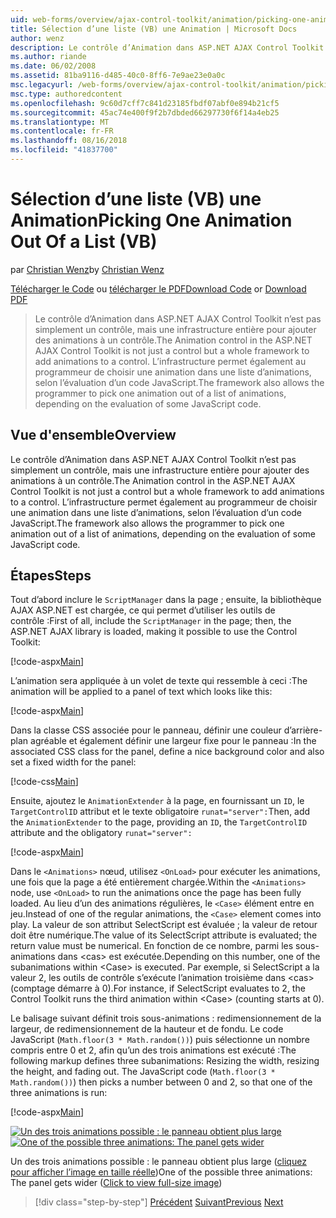 ```yaml
---
uid: web-forms/overview/ajax-control-toolkit/animation/picking-one-animation-out-of-a-list-vb
title: Sélection d’une liste (VB) une Animation | Microsoft Docs
author: wenz
description: Le contrôle d’Animation dans ASP.NET AJAX Control Toolkit n’est pas simplement un contrôle, mais une infrastructure entière pour ajouter des animations à un contrôle. Le framework utoriser également...
ms.author: riande
ms.date: 06/02/2008
ms.assetid: 81ba9116-d485-40c0-8ff6-7e9ae23e0a0c
msc.legacyurl: /web-forms/overview/ajax-control-toolkit/animation/picking-one-animation-out-of-a-list-vb
msc.type: authoredcontent
ms.openlocfilehash: 9c60d7cff7c841d23185fbdf07abf0e894b21cf5
ms.sourcegitcommit: 45ac74e400f9f2b7dbded66297730f6f14a4eb25
ms.translationtype: MT
ms.contentlocale: fr-FR
ms.lasthandoff: 08/16/2018
ms.locfileid: "41837700"
---
```

<a name="picking-one-animation-out-of-a-list-vb"></a><span data-ttu-id="53d21-104">Sélection d’une liste (VB) une Animation</span><span class="sxs-lookup"><span data-stu-id="53d21-104">Picking One Animation Out Of a List (VB)</span></span>
====================
<span data-ttu-id="53d21-105">par [Christian Wenz](https://github.com/wenz)</span><span class="sxs-lookup"><span data-stu-id="53d21-105">by [Christian Wenz](https://github.com/wenz)</span></span>

<span data-ttu-id="53d21-106">[Télécharger le Code](http://download.microsoft.com/download/f/9/a/f9a26acd-8df4-4484-8a18-199e4598f411/Animation5.vb.zip) ou [télécharger le PDF](http://download.microsoft.com/download/6/7/1/6718d452-ff89-4d3f-a90e-c74ec2d636a3/animation5VB.pdf)</span><span class="sxs-lookup"><span data-stu-id="53d21-106">[Download Code](http://download.microsoft.com/download/f/9/a/f9a26acd-8df4-4484-8a18-199e4598f411/Animation5.vb.zip) or [Download PDF](http://download.microsoft.com/download/6/7/1/6718d452-ff89-4d3f-a90e-c74ec2d636a3/animation5VB.pdf)</span></span>

> <span data-ttu-id="53d21-107">Le contrôle d’Animation dans ASP.NET AJAX Control Toolkit n’est pas simplement un contrôle, mais une infrastructure entière pour ajouter des animations à un contrôle.</span><span class="sxs-lookup"><span data-stu-id="53d21-107">The Animation control in the ASP.NET AJAX Control Toolkit is not just a control but a whole framework to add animations to a control.</span></span> <span data-ttu-id="53d21-108">L’infrastructure permet également au programmeur de choisir une animation dans une liste d’animations, selon l’évaluation d’un code JavaScript.</span><span class="sxs-lookup"><span data-stu-id="53d21-108">The framework also allows the programmer to pick one animation out of a list of animations, depending on the evaluation of some JavaScript code.</span></span>


## <a name="overview"></a><span data-ttu-id="53d21-109">Vue d'ensemble</span><span class="sxs-lookup"><span data-stu-id="53d21-109">Overview</span></span>

<span data-ttu-id="53d21-110">Le contrôle d’Animation dans ASP.NET AJAX Control Toolkit n’est pas simplement un contrôle, mais une infrastructure entière pour ajouter des animations à un contrôle.</span><span class="sxs-lookup"><span data-stu-id="53d21-110">The Animation control in the ASP.NET AJAX Control Toolkit is not just a control but a whole framework to add animations to a control.</span></span> <span data-ttu-id="53d21-111">L’infrastructure permet également au programmeur de choisir une animation dans une liste d’animations, selon l’évaluation d’un code JavaScript.</span><span class="sxs-lookup"><span data-stu-id="53d21-111">The framework also allows the programmer to pick one animation out of a list of animations, depending on the evaluation of some JavaScript code.</span></span>

## <a name="steps"></a><span data-ttu-id="53d21-112">Étapes</span><span class="sxs-lookup"><span data-stu-id="53d21-112">Steps</span></span>

<span data-ttu-id="53d21-113">Tout d’abord inclure le `ScriptManager` dans la page ; ensuite, la bibliothèque AJAX ASP.NET est chargée, ce qui permet d’utiliser les outils de contrôle :</span><span class="sxs-lookup"><span data-stu-id="53d21-113">First of all, include the `ScriptManager` in the page; then, the ASP.NET AJAX library is loaded, making it possible to use the Control Toolkit:</span></span>

[!code-aspx[Main](picking-one-animation-out-of-a-list-vb/samples/sample1.aspx)]

<span data-ttu-id="53d21-114">L’animation sera appliquée à un volet de texte qui ressemble à ceci :</span><span class="sxs-lookup"><span data-stu-id="53d21-114">The animation will be applied to a panel of text which looks like this:</span></span>

[!code-aspx[Main](picking-one-animation-out-of-a-list-vb/samples/sample2.aspx)]

<span data-ttu-id="53d21-115">Dans la classe CSS associée pour le panneau, définir une couleur d’arrière-plan agréable et également définir une largeur fixe pour le panneau :</span><span class="sxs-lookup"><span data-stu-id="53d21-115">In the associated CSS class for the panel, define a nice background color and also set a fixed width for the panel:</span></span>

[!code-css[Main](picking-one-animation-out-of-a-list-vb/samples/sample3.css)]

<span data-ttu-id="53d21-116">Ensuite, ajoutez le `AnimationExtender` à la page, en fournissant un `ID`, le `TargetControlID` attribut et le texte obligatoire `runat="server":`</span><span class="sxs-lookup"><span data-stu-id="53d21-116">Then, add the `AnimationExtender` to the page, providing an `ID`, the `TargetControlID` attribute and the obligatory `runat="server":`</span></span>

[!code-aspx[Main](picking-one-animation-out-of-a-list-vb/samples/sample4.aspx)]

<span data-ttu-id="53d21-117">Dans le `<Animations>` nœud, utilisez `<OnLoad>` pour exécuter les animations, une fois que la page a été entièrement chargée.</span><span class="sxs-lookup"><span data-stu-id="53d21-117">Within the `<Animations>` node, use `<OnLoad>` to run the animations once the page has been fully loaded.</span></span> <span data-ttu-id="53d21-118">Au lieu d’un des animations régulières, le `<Case>` élément entre en jeu.</span><span class="sxs-lookup"><span data-stu-id="53d21-118">Instead of one of the regular animations, the `<Case>` element comes into play.</span></span> <span data-ttu-id="53d21-119">La valeur de son attribut SelectScript est évaluée ; la valeur de retour doit être numérique.</span><span class="sxs-lookup"><span data-stu-id="53d21-119">The value of its SelectScript attribute is evaluated; the return value must be numerical.</span></span> <span data-ttu-id="53d21-120">En fonction de ce nombre, parmi les sous-animations dans &lt;cas&gt; est exécutée.</span><span class="sxs-lookup"><span data-stu-id="53d21-120">Depending on this number, one of the subanimations within &lt;Case&gt; is executed.</span></span> <span data-ttu-id="53d21-121">Par exemple, si SelectScript a la valeur 2, les outils de contrôle s’exécute l’animation troisième dans &lt;cas&gt; (comptage démarre à 0).</span><span class="sxs-lookup"><span data-stu-id="53d21-121">For instance, if SelectScript evaluates to 2, the Control Toolkit runs the third animation within &lt;Case&gt; (counting starts at 0).</span></span>

<span data-ttu-id="53d21-122">Le balisage suivant définit trois sous-animations : redimensionnement de la largeur, de redimensionnement de la hauteur et de fondu. Le code JavaScript (`Math.floor(3 * Math.random())`) puis sélectionne un nombre compris entre 0 et 2, afin qu’un des trois animations est exécuté :</span><span class="sxs-lookup"><span data-stu-id="53d21-122">The following markup defines three subanimations: Resizing the width, resizing the height, and fading out. The JavaScript code (`Math.floor(3 * Math.random())`) then picks a number between 0 and 2, so that one of the three animations is run:</span></span>

[!code-aspx[Main](picking-one-animation-out-of-a-list-vb/samples/sample5.aspx)]


<span data-ttu-id="53d21-123">[![Un des trois animations possible : le panneau obtient plus large](picking-one-animation-out-of-a-list-vb/_static/image2.png)](picking-one-animation-out-of-a-list-vb/_static/image1.png)</span><span class="sxs-lookup"><span data-stu-id="53d21-123">[![One of the possible three animations: The panel gets wider](picking-one-animation-out-of-a-list-vb/_static/image2.png)](picking-one-animation-out-of-a-list-vb/_static/image1.png)</span></span>

<span data-ttu-id="53d21-124">Un des trois animations possible : le panneau obtient plus large ([cliquez pour afficher l’image en taille réelle](picking-one-animation-out-of-a-list-vb/_static/image3.png))</span><span class="sxs-lookup"><span data-stu-id="53d21-124">One of the possible three animations: The panel gets wider ([Click to view full-size image](picking-one-animation-out-of-a-list-vb/_static/image3.png))</span></span>

> [!div class="step-by-step"]
> <span data-ttu-id="53d21-125">[Précédent](animation-depending-on-a-condition-vb.md)
> [Suivant](animating-in-response-to-user-interaction-vb.md)</span><span class="sxs-lookup"><span data-stu-id="53d21-125">[Previous](animation-depending-on-a-condition-vb.md)
[Next](animating-in-response-to-user-interaction-vb.md)</span></span>
